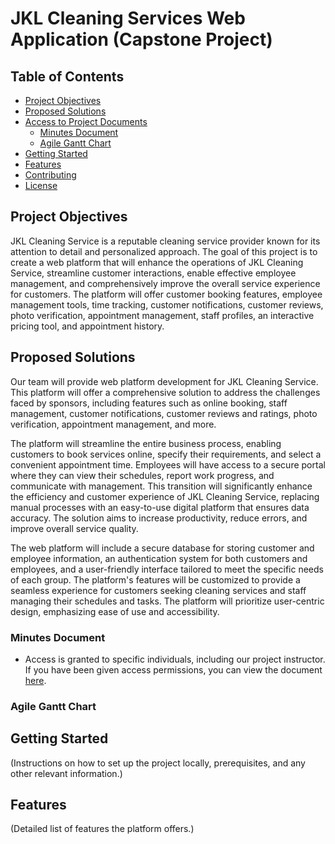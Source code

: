 # JKL Cleaning Services Web Application (Capstone Project)

## Table of Contents
- [Project Objectives](#project-objectives)
- [Proposed Solutions](#proposed-solutions)
- [Access to Project Documents](#access-to-project-documents)
  - [Minutes Document](#minutes-document)
  - [Agile Gantt Chart](#agile-gantt-chart)
- [Getting Started](#getting-started)
- [Features](#features)
- [Contributing](#contributing)
- [License](#license)

## Project Objectives
JKL Cleaning Service is a reputable cleaning service provider known for its attention to detail and personalized approach. The goal of this project is to create a web platform that will enhance the operations of JKL Cleaning Service, streamline customer interactions, enable effective employee management, and comprehensively improve the overall service experience for customers. The platform will offer customer booking features, employee management tools, time tracking, customer notifications, customer reviews, photo verification, appointment management, staff profiles, an interactive pricing tool, and appointment history.

## Proposed Solutions
Our team will provide web platform development for JKL Cleaning Service. This platform will offer a comprehensive solution to address the challenges faced by sponsors, including features such as online booking, staff management, customer notifications, customer reviews and ratings, photo verification, appointment management, and more.

The platform will streamline the entire business process, enabling customers to book services online, specify their requirements, and select a convenient appointment time. Employees will have access to a secure portal where they can view their schedules, report work progress, and communicate with management. This transition will significantly enhance the efficiency and customer experience of JKL Cleaning Service, replacing manual processes with an easy-to-use digital platform that ensures data accuracy. The solution aims to increase productivity, reduce errors, and improve overall service quality.

The web platform will include a secure database for storing customer and employee information, an authentication system for both customers and employees, and a user-friendly interface tailored to meet the specific needs of each group. The platform's features will be customized to provide a seamless experience for customers seeking cleaning services and staff managing their schedules and tasks. The platform will prioritize user-centric design, emphasizing ease of use and accessibility.

### Minutes Document
- Access is granted to specific individuals, including our project instructor. If you have been given access permissions, you can view the document [here](https://mysait.sharepoint.com/:x:/r/sites/JKLCLEANINGSERVICE/Shared%20Documents/General/Minutes.xlsx?d=wed80fc7d40434c538840c07569909547&csf=1&web=1&e=QsVAWl).

### Agile Gantt Chart


## Getting Started
(Instructions on how to set up the project locally, prerequisites, and any other relevant information.)

## Features
(Detailed list of features the platform offers.)



